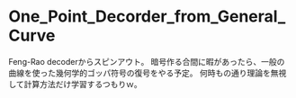 # One_Point_Decorder_from_General_Curve

Feng-Rao decoderからスピンアウト。
暗号作る合間に暇があったら、一般の曲線を使った幾何学的ゴッパ符号の復号をやる予定。
何時もの通り理論を無視して計算方法だけ学習するつもりｗ。
